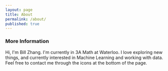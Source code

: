 ```yaml
---
layout: page
title: About
permalink: /about/
published: true
---
```



### More Information

Hi, I'm Bill Zhang. I'm currently in 3A Math at Waterloo. I love exploring new things, and currently interested in Machine Learning and working with data. Feel free to contact me through the icons at the bottom of the page.